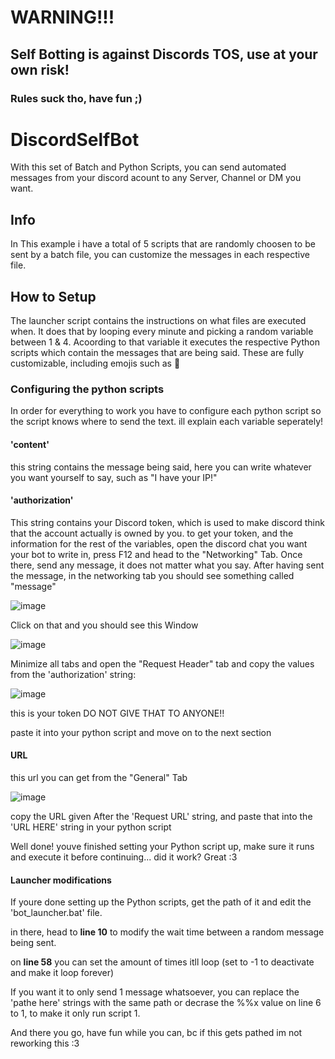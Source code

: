 # WARNING!!!
## Self Botting is against Discords TOS, use at your own risk!
### Rules suck tho, have fun ;)


# DiscordSelfBot
With this set of Batch and Python Scripts, you can send automated messages from your discord acount to any Server, Channel or DM you want.

## Info
In This example i have a total of 5 scripts that are randomly choosen to be sent by a batch file, you can customize the messages in each respective file.



## How to Setup

The launcher script contains the instructions on what files are executed when. It does that by looping every minute and picking a random variable between 1 & 4.
Acoording to that variable it executes the respective Python scripts which contain the messages that are being said. These are fully customizable, including emojis such as :moyai:

### Configuring the python scripts

In order for everything to work you have to configure each python script so the script knows where to send the text. ill explain each variable seperately!

#### 'content'

this string contains the message being said, here you can write whatever you want yourself to say, such as "I have your IP!"

#### 'authorization'

This string contains your Discord token, which is used to make discord think that the account actually is owned by you. to get your token, and the information for the rest of the variables, open the discord chat you want your bot to write in, press F12 and head to the "Networking" Tab.
Once there, send any message, it does not matter what you say. After having sent the message, in the networking tab you should see something called "message"


![image](https://user-images.githubusercontent.com/96701261/162224939-50441ea5-ac27-49b7-b9f7-822454b9815c.png)

Click on that and you should see this Window

![image](https://user-images.githubusercontent.com/96701261/162226135-d22223f4-1463-4708-a30c-a8071d00953c.png)

Minimize all tabs and open the "Request Header" tab and copy the values from the 'authorization' string:

![image](https://user-images.githubusercontent.com/96701261/162227347-17905f3b-f9a4-47ff-819d-4ddb17aeb19f.png)

this is your token DO NOT GIVE THAT TO ANYONE!!

paste it into your python script and move on to the next section

#### URL

this url you can get from the "General" Tab

![image](https://user-images.githubusercontent.com/96701261/162228236-bd20f446-a8be-4ef3-bdf3-76f39048dd06.png)

copy the URL given After the 'Request URL' string, and paste that into the 'URL HERE' string in your python script

Well done! youve finished setting your Python script up, make sure it runs and execute it before continuing... did it work? Great :3


#### Launcher modifications

If youre done setting up the Python scripts, get the path of it and edit the 'bot_launcher.bat' file.

in there, head to **line 10** to modify the wait time between a random message being sent.

on **line 58** you can set the amount of times itll loop (set to -1 to deactivate and make it loop forever)

If you want it to only send 1 message whatsoever, you can replace the 'pathe here' strings with the same path or decrase the %%x value on line 6 to 1, to make it only run script 1.

And there you go, have fun while you can, bc if this gets pathed im not reworking this :3 
